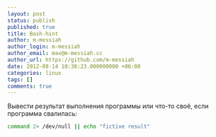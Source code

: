 ```yaml
---
layout: post
status: publish
published: true
title: Bash-hint
author: m-messiah
author_login: m-messiah
author_email: max@m-messiah.cc
author_url: https://github.com/m-messiah
date: 2012-08-14 10:38:23.000000000 +06:00
categories: linux
tags: []
comments: true
---
```


Вывести результат выполнения программы или что-то своё, если программа cвалилась:

```bash
command 2> /dev/null || echo "fictive result"
```

